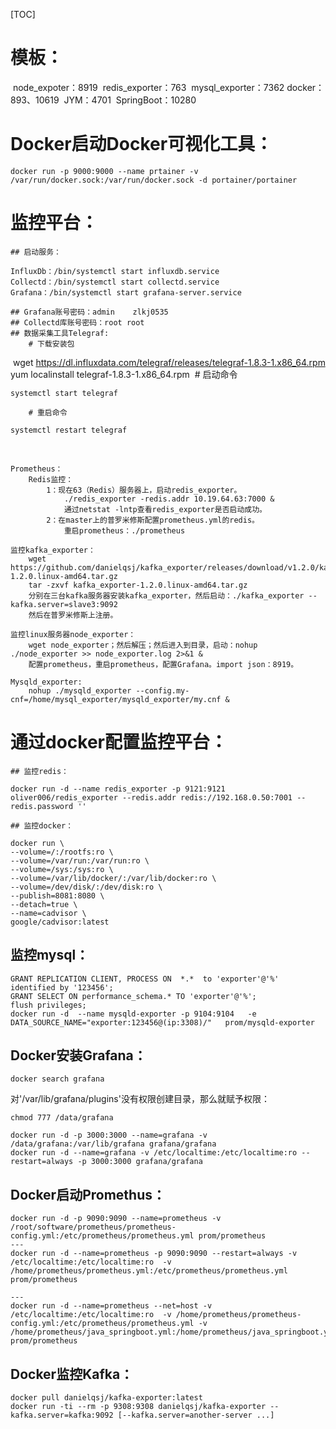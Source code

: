 [TOC]

# 模板：

​	node_expoter：8919
​	redis_exporter：763
​	mysql_exporter：7362
​	docker：893、10619
​	JYM：4701
​	SpringBoot：10280

# Docker启动Docker可视化工具：

```shell
docker run -p 9000:9000 --name prtainer -v /var/run/docker.sock:/var/run/docker.sock -d portainer/portainer
```


# 监控平台：

	## 启动服务：

```shell
InfluxDb：/bin/systemctl start influxdb.service
Collectd：/bin/systemctl start collectd.service
Grafana：/bin/systemctl start grafana-server.service
```


	## Grafana账号密码：admin	zlkj0535
	## Collectd库账号密码：root root
	## 数据采集工具Telegraf:
		# 下载安装包

​		wget https://dl.influxdata.com/telegraf/releases/telegraf-1.8.3-1.x86_64.rpm 
​		yum localinstall telegraf-1.8.3-1.x86_64.rpm
​		# 启动命令

```shell
systemctl start telegraf
```

		# 重启命令

```shell
systemctl restart telegraf
```

​	

```shell
Prometheus：
	Redis监控：
		1：现在63（Redis）服务器上，启动redis_exporter。
			./redis_exporter -redis.addr 10.19.64.63:7000 &
			通过netstat -lntp查看redis_exporter是否启动成功。
		2：在master上的普罗米修斯配置prometheus.yml的redis。
			重启prometheus：./prometheus

监控kafka_exporter：
	wget https://github.com/danielqsj/kafka_exporter/releases/download/v1.2.0/kafka_exporter-1.2.0.linux-amd64.tar.gz
	tar -zxvf kafka_exporter-1.2.0.linux-amd64.tar.gz
	分别在三台kafka服务器安装kafka_exporter，然后启动：./kafka_exporter --kafka.server=slave3:9092
	然后在普罗米修斯上注册。

监控linux服务器node_exporter：
	wget node_exporter；然后解压；然后进入到目录，启动：nohup ./node_exporter >> node_exporter.log 2>&1 &
	配置prometheus，重启prometheus，配置Grafana。import json：8919。

Mysqld_exporter:
	nohup ./mysqld_exporter --config.my-cnf=/home/mysql_exporter/mysqld_exporter/my.cnf &
```

# 通过docker配置监控平台：

	## 监控redis：

```shell
docker run -d --name redis_exporter -p 9121:9121 oliver006/redis_exporter --redis.addr redis://192.168.0.50:7001 --redis.password ''
```

	## 监控docker：

```shell
docker run \
--volume=/:/rootfs:ro \
--volume=/var/run:/var/run:ro \
--volume=/sys:/sys:ro \
--volume=/var/lib/docker/:/var/lib/docker:ro \
--volume=/dev/disk/:/dev/disk:ro \
--publish=8081:8080 \
--detach=true \
--name=cadvisor \
google/cadvisor:latest
```

## 监控mysql：

```shell
GRANT REPLICATION CLIENT, PROCESS ON  *.*  to 'exporter'@'%' identified by '123456';
GRANT SELECT ON performance_schema.* TO 'exporter'@'%';
flush privileges;
docker run -d  --name mysqld-exporter -p 9104:9104   -e DATA_SOURCE_NAME="exporter:123456@(ip:3308)/"   prom/mysqld-exporter
```

## Docker安装Grafana：

```shell
docker search grafana
```
对'/var/lib/grafana/plugins'没有权限创建目录，那么就赋予权限：

```shell
chmod 777 /data/grafana
```

```shell
docker run -d -p 3000:3000 --name=grafana -v /data/grafana:/var/lib/grafana grafana/grafana
docker run -d --name=grafana -v /etc/localtime:/etc/localtime:ro --restart=always -p 3000:3000 grafana/grafana 
```

## Docker启动Promethus：

```shell
docker run -d -p 9090:9090 --name=prometheus -v /root/software/prometheus/prometheus-config.yml:/etc/prometheus/prometheus.yml prom/prometheus
---
docker run -d --name=prometheus -p 9090:9090 --restart=always -v /etc/localtime:/etc/localtime:ro  -v /home/prometheus/prometheus.yml:/etc/prometheus/prometheus.yml  prom/prometheus

---
docker run -d --name=prometheus --net=host -v /etc/localtime:/etc/localtime:ro  -v /home/prometheus/prometheus-config.yml:/etc/prometheus/prometheus.yml -v /home/prometheus/java_springboot.yml:/home/prometheus/java_springboot.yml prom/prometheus
```

## Docker监控Kafka：

```shell
docker pull danielqsj/kafka-exporter:latest
docker run -ti --rm -p 9308:9308 danielqsj/kafka-exporter --kafka.server=kafka:9092 [--kafka.server=another-server ...]
```

